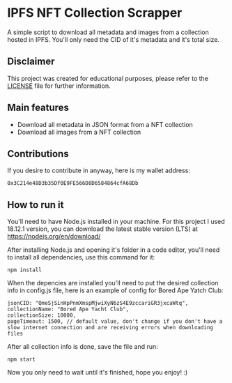 # IPFS NFT Collection Scrapper

A simple script to download all metadata and images from a collection hosted in IPFS. You'll only need the CID of it's metadata and it's total size.

## Disclaimer
This project was created for educational purposes, please refer to the [LICENSE](LICENSE) file for further information.

## Main features
- Download all metadata in JSON format from a NFT collection
- Download all images from a NFT collection

## Contributions
If you desire to contribute in anyway, here is my wallet address:

    0x3C214e48D3b35Df0E9FE566D8D6584864cfA68Db

## How to run it
You'll need to have Node.js installed in your machine. For this project I used 18.12.1 version, you can download the latest stable version (LTS) at https://nodejs.org/en/download/

After installing Node.js and opening it's folder in a code editor, you'll need to install all dependencies, use this command for it:

    npm install

When the depencies are installed you'll need to put the desired collection info in config.js file, here is an example of config for Bored Ape Yatch Club:

    jsonCID: "QmeSjSinHpPnmXmspMjwiXyN6zS4E9zccariGR3jxcaWtq",
    collectionName: "Bored Ape Yacht Club",
    collectionSize: 10000,
    pageTimeout: 1500, // default value, don't change if you don't have a slow internet connection and are receiving errors when downloading files

After all collection info is done, save the file and run:

    npm start

Now you only need to wait until it's finished, hope you enjoy! :)
